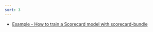 ```yaml
---
sort: 3
---
```


- [Example - How to train a Scorecard model with scorecard-bundle](https://link.zhihu.com/?target=https%3A//github.com/Lantianzz/Scorecard-Bundle/blob/master/examples/%5BExample%5D%20Build%20a%20scorecard%20with%20high%20explainability%20and%20good%20predictability%20with%20Scorecard-Bundle.ipynb)